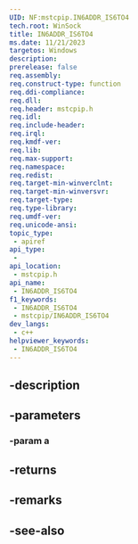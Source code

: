 ```yaml
---
UID: NF:mstcpip.IN6ADDR_IS6TO4
tech.root: WinSock
title: IN6ADDR_IS6TO4
ms.date: 11/21/2023
targetos: Windows
description: 
prerelease: false
req.assembly: 
req.construct-type: function
req.ddi-compliance: 
req.dll: 
req.header: mstcpip.h
req.idl: 
req.include-header: 
req.irql: 
req.kmdf-ver: 
req.lib: 
req.max-support: 
req.namespace: 
req.redist: 
req.target-min-winverclnt: 
req.target-min-winversvr: 
req.target-type: 
req.type-library: 
req.umdf-ver: 
req.unicode-ansi: 
topic_type:
 - apiref
api_type:
 - 
api_location:
 - mstcpip.h
api_name:
 - IN6ADDR_IS6TO4
f1_keywords:
 - IN6ADDR_IS6TO4
 - mstcpip/IN6ADDR_IS6TO4
dev_langs:
 - c++
helpviewer_keywords:
 - IN6ADDR_IS6TO4
---
```


## -description

## -parameters

### -param a

## -returns

## -remarks

## -see-also

